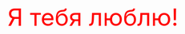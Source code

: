 <!DOCTYPE HTML>
<html>
<head>
<title>Сайт для Дианы </title>
</head>
<body>
<font color="red" size="50"> Я тебя люблю!</font>
</body>

</html>
